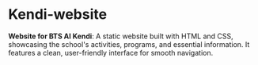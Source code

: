 # Kendi-website
**Website for BTS Al Kendi**: A static website built with HTML and CSS, showcasing the school's activities, programs, and essential information. It features a clean, user-friendly interface for smooth navigation.
